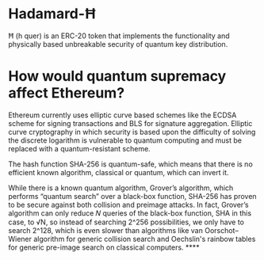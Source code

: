 # Hadamard-Ħ

Ħ (h quer) is an ERC-20 token that implements the functionality and physically based unbreakable security of quantum key distribution.


# How would quantum supremacy affect Ethereum?

Ethereum currently uses elliptic curve based schemes like the ECDSA scheme for signing transactions and BLS for signature aggregation. Elliptic curve cryptography in which security is based upon the difficulty of solving the discrete logarithm is vulnerable to quantum computing and must be replaced with a quantum-resistant scheme.

The hash function SHA-256 is quantum-safe, which means that there is no efficient known algorithm, classical or quantum, which can invert it.

While there is a known quantum algorithm, Grover’s algorithm, which performs “quantum search” over a black-box function, SHA-256 has proven to be secure against both collision and preimage attacks. In fact, Grover’s algorithm can only reduce 𝑁 queries of the black-box function, SHA in this case, to √N, so instead of searching 2^256 possibilities, we only have to search 2^128, which is even slower than algorithms like van Oorschot–Wiener algorithm for generic collision search and Oechslin's rainbow tables for generic pre-image search on classical computers. ****
